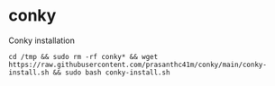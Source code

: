 # conky
Conky installation

`cd /tmp && sudo rm -rf conky* && wget https://raw.githubusercontent.com/prasanthc41m/conky/main/conky-install.sh && sudo bash conky-install.sh`
